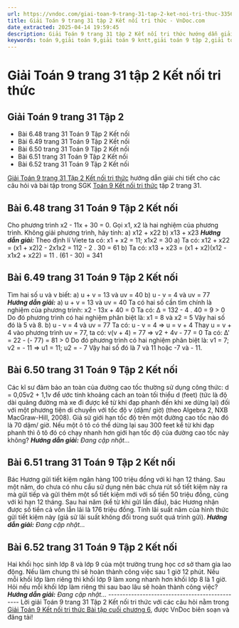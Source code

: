 ```yaml
---
url: https://vndoc.com/giai-toan-9-trang-31-tap-2-ket-noi-tri-thuc-335600
title: Giải Toán 9 trang 31 tập 2 Kết nối tri thức - VnDoc.com
date_extracted: 2025-04-14 19:59:45
description: Giải Toán 9 trang 31 tập 2 Kết nối tri thức hướng dẫn giải chi tiết các câu hỏi và bài tập trong SGK Toán 9 Kết nối tri thức tập 2.
keywords: toán 9,giải toán 9,giải toán 9 kntt,giải toán 9 tập 2,giải toán 9 kết nối tri thức,toán 9 kết nối tri thức tập 2,Toán 9 Kết nối tri thức Bài tập cuối chương 6,giải Toán 9 Kết nối tri thức Bài tập cuối chương 6,giải toán 9 kntt Bài tập cuối chương 6,toán 9 kết nối tri thức tập 2 trang 31,Bài tập cuối chương 6,giải toán 9 trang 31,giải toán 9 trang 31 kết nối,toán 9 trang 31 kết nối tri thức,toán 9 kntt tập 2 trang 31,toán 9 kết nối trang 31,bài 6.50 sgk toán 9 tập 2
---
```


# Giải Toán 9 trang 31 tập 2 Kết nối tri thức
## Giải Toán 9 trang 31 Tập 2
  * Bài 6.48 trang 31 Toán 9 Tập 2 Kết nối
  * Bài 6.49 trang 31 Toán 9 Tập 2 Kết nối
  * Bài 6.50 trang 31 Toán 9 Tập 2 Kết nối
  * Bài 6.51 trang 31 Toán 9 Tập 2 Kết nối
  * Bài 6.52 trang 31 Toán 9 Tập 2 Kết nối

[Giải Toán 9 trang 31 Tập 2 Kết nối tri thức](<https://vndoc.com/giai-toan-9-trang-31-tap-2-ket-noi-tri-thuc-335600>) hướng dẫn giải chi tiết cho các câu hỏi và bài tập trong SGK [Toán 9 Kết nối tri thức](<https://vndoc.com/toan-9-ket-noi-tri-thuc>) tập 2 trang 31.
## **Bài 6.48 trang 31 Toán 9 Tập 2 Kết nối**
Cho phương trình x2 \- 11x + 30 = 0. Gọi x1, x2 là hai nghiệm của phương trình. Không giải phương trình, hãy tính:
a\) x12 \+ x22
b\) x13 \+ x23
 _**Hướng dẫn giải:**_
Theo định lí Viete ta có: x1 \+ x2 = 11; x1x2 = 30
a\) Ta có: x12 \+ x22 = \(x1 \+ x2\)2 \- 2x1x2
= 112 \- 2 . 30 = 61
b\) Ta có: x13 \+ x23 = \(x1 \+ x2\)\(x12 \- x1x2 \+ x22\)
= 11 . \(61 - 30\)
= 341
## **Bài 6.49 trang 31 Toán 9 Tập 2 Kết nối**
Tìm hai số u và v biết:
a\) u + v = 13 và uv = 40
b\) u - v = 4 và uv = 77
 _**Hướng dẫn giải:**_
a\) u + v = 13 và uv = 40
Ta có hai số cần tìm chính là nghiệm của phương trình:
x2 \- 13x + 40 = 0
Ta có: ∆ = 132 \- 4 . 40 = 9 > 0
Do đó phương trình có hai nghiệm phân biệt là:
x1 = 8 và x2 = 5
Vậy hai số đó là 5 và 8.
b\) u - v = 4 và uv = 77
Ta có: u - v = 4
⇒ u = v + 4
Thay u = v + 4 vào phương trình uv = 77, ta có:
v\(v + 4\) = 77
⇒ v2 \+ 4v - 77 = 0
Ta có: ∆' = 22 \- \(- 77\) = 81 > 0
Do đó phương trình có hai nghiệm phân biệt là:
v1 = 7; v2 = - 11
⇒ u1 = 11; u2 = - 7
Vậy hai số đó là 7 và 11 hoặc -7 và - 11.
## **Bài 6.50 trang 31 Toán 9 Tập 2 Kết nối**
Các kĩ sư đảm bảo an toàn của đường cao tốc thường sử dụng công thức:
d = 0,05v2 \+ 1,1v
để ước tính khoảng cách an toàn tối thiểu d \(feet\) \(tức là độ dài quãng đường mà xe đi được kể từ khi đạp phanh đến khi xe dừng lại\) đối với một phương tiện di chuyển với tốc độ v \(dặm/ giờ\) \(theo Algebra 2, NXB MacGraw-Hill, 2008\). Giả sử giới hạn tốc độ trên một đường cao tốc nào đó là 70 dặm/ giờ. Nếu một ô tô có thể dừng lại sau 300 feet kể từ khi đạp phanh thì ô tô đó có chạy nhanh hơn giới hạn tốc độ của đường cao tốc này không?
_**Hướng dẫn giải:**_
_Đang cập nhật..._
## **Bài 6.51 trang 31 Toán 9 Tập 2 Kết nối**
Bác Hương gửi tiết kiệm ngân hàng 100 triệu đồng với kì hạn 12 tháng. Sau một năm, do chưa có nhu cầu sử dụng nên bác chưa rút sổ tiết kiệm này ra mà gửi tiếp và gửi thêm một sổ tiết kiệm mới với số tiền 50 triệu đồng, cũng với kì hạn 12 tháng. Sau hai năm \(kể từ khi gửi lần đầu\), bác Hương nhận được số tiền cả vốn lẫn lãi là 176 triệu đồng. Tính lãi suất năm của hình thức gửi tiết kiệm này \(giả sử lãi suất không đổi trong suốt quá trình gửi\).
_**Hướng dẫn giải:**_
_Đang cập nhật..._
## **Bài 6.52 trang 31 Toán 9 Tập 2 Kết nối**
Hai khối học sinh lớp 8 và lớp 9 của một trường trung học cơ sở tham gia lao động. Nếu làm chung thì sẽ hoàn thành công việc sau 1 giờ 12 phút. Nếu mỗi khối lớp làm riêng thì khối lớp 9 làm xong nhanh hơn khối lớp 8 là 1 giờ. Hỏi nếu mỗi khối lớp làm riêng thì sau bao lâu sẽ hoàn thành công việc?
_**Hướng dẫn giải:**_
_Đang cập nhật..._
\-----------------------------------------------
Lời giải Toán 9 trang 31 Tập 2 Kết nối tri thức với các câu hỏi nằm trong [Giải Toán 9 Kết nối tri thức Bài tập cuối chương 6](<https://vndoc.com/toan-9-ket-noi-tri-thuc-bai-tap-cuoi-chuong-6-334151>), được VnDoc biên soạn và đăng tải\!
